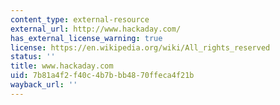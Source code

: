 ```yaml
---
content_type: external-resource
external_url: http://www.hackaday.com/
has_external_license_warning: true
license: https://en.wikipedia.org/wiki/All_rights_reserved
status: ''
title: www.hackaday.com
uid: 7b81a4f2-f40c-4b7b-bb48-70ffeca4f21b
wayback_url: ''
---
```

